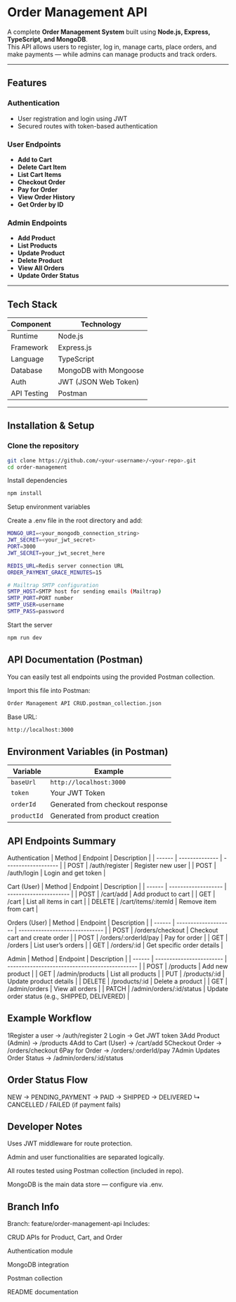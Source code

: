 # Order Management API

A complete **Order Management System** built using **Node.js, Express, TypeScript, and MongoDB**.  
This API allows users to register, log in, manage carts, place orders, and make payments — while admins can manage products and track orders.

---

## Features

### Authentication
- User registration and login using JWT
- Secured routes with token-based authentication

### User Endpoints
- **Add to Cart**
- **Delete Cart Item**
- **List Cart Items**
- **Checkout Order**
- **Pay for Order**
- **View Order History**
- **Get Order by ID**

### Admin Endpoints
- **Add Product**
- **List Products**
- **Update Product**
- **Delete Product**
- **View All Orders**
- **Update Order Status**

---

## Tech Stack

| Component | Technology |
|------------|-------------|
| Runtime | Node.js |
| Framework | Express.js |
| Language | TypeScript |
| Database | MongoDB with Mongoose |
| Auth | JWT (JSON Web Token) |
| API Testing | Postman |

---

## Installation & Setup

### Clone the repository
```bash
git clone https://github.com/<your-username>/<your-repo>.git
cd order-management
```
Install dependencies
```bash
npm install
```
Setup environment variables

Create a .env file in the root directory and add:
```bash
MONGO_URI=<your_mongodb_connection_string>
JWT_SECRET=<your_jwt_secret>
PORT=3000
JWT_SECRET=your_jwt_secret_here

REDIS_URL=Redis server connection URL
ORDER_PAYMENT_GRACE_MINUTES=15

# Mailtrap SMTP configuration
SMTP_HOST=SMTP host for sending emails (Mailtrap)
SMTP_PORT=PORT number
SMTP_USER=username
SMTP_PASS=password

```
Start the server
```bash
npm run dev
```

 ## API Documentation (Postman)

You can easily test all endpoints using the provided Postman collection.

 Import this file into Postman:
```bash
Order Management API CRUD.postman_collection.json
```

 Base URL:
```bash
http://localhost:3000
```
## Environment Variables (in Postman)
| Variable    | Example                          |
| ----------- | -------------------------------- |
| `baseUrl`   | `http://localhost:3000`          |
| `token`     | Your JWT Token                   |
| `orderId`   | Generated from checkout response |
| `productId` | Generated from product creation  |

## API Endpoints Summary
 Authentication
| Method | Endpoint       | Description         |
| ------ | -------------- | ------------------- |
| POST   | /auth/register | Register new user   |
| POST   | /auth/login    | Login and get token |

 Cart (User)
| Method | Endpoint            | Description            |
| ------ | ------------------- | ---------------------- |
| POST   | /cart/add           | Add product to cart    |
| GET    | /cart               | List all items in cart |
| DELETE | /cart/items/:itemId | Remove item from cart  |

 Orders (User)
| Method | Endpoint             | Description                    |
| ------ | -------------------- | ------------------------------ |
| POST   | /orders/checkout     | Checkout cart and create order |
| POST   | /orders/:orderId/pay | Pay for order                  |
| GET    | /orders              | List user’s orders             |
| GET    | /orders/:id          | Get specific order details     |

 Admin
| Method | Endpoint                 | Description                                    |
| ------ | ------------------------ | ---------------------------------------------- |
| POST   | /products                | Add new product                                |
| GET    | /admin/products          | List all products                              |
| PUT    | /products/:id            | Update product details                         |
| DELETE | /products/:id            | Delete a product                               |
| GET    | /admin/orders            | View all orders                                |
| PATCH  | /admin/orders/:id/status | Update order status (e.g., SHIPPED, DELIVERED) |

## Example Workflow

1️Register a user → /auth/register
2️ Login → Get JWT token
3️Add Product (Admin) → /products
4️Add to Cart (User) → /cart/add
5️Checkout Order → /orders/checkout
6️Pay for Order → /orders/:orderId/pay
7️Admin Updates Order Status → /admin/orders/:id/status

## Order Status Flow
NEW → PENDING_PAYMENT → PAID → SHIPPED → DELIVERED
                   ↳ CANCELLED / FAILED (if payment fails)

## Developer Notes

Uses JWT middleware for route protection.

Admin and user functionalities are separated logically.

All routes tested using Postman collection (included in repo).

MongoDB is the main data store — configure via .env.

## Branch Info

Branch: feature/order-management-api
Includes:

CRUD APIs for Product, Cart, and Order

Authentication module

MongoDB integration

Postman collection

README documentation
